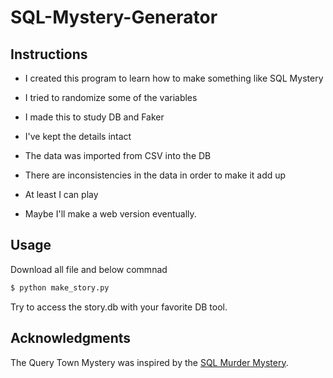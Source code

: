 # SQL-Mystery-Generator

##  Instructions

  - I created this program to learn how to make something like SQL Mystery
  
  - I tried to randomize some of the variables
  
  - I made this to study DB and Faker
  
  - I've kept the details intact
  
  - The data was imported from CSV into the DB
  
  - There are inconsistencies in the data in order to make it add up
  
  - At least I can play
  - Maybe I'll make a web version eventually.

## Usage

Download all file and below commnad

```bash
$ python make_story.py
```

Try to access the story.db with your favorite DB tool.

## Acknowledgments

The Query Town Mystery was inspired by the [SQL Murder Mystery](http://mystery.knightlab.com/).

